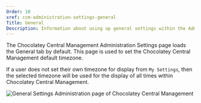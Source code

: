 ```yaml
---
Order: 10
xref: ccm-administration-settings-general
Title: General
Description: Information about using up general settings within the Administration Settings screen
---
```


The Chocolatey Central Management Administration Settings page loads the General tab by default. This page is used to set the Chocolatey Central Management default timezone.

If a user does not set their own timezone for display from `My Settings`, then the selected timezone will be used for the display of all times within Chocolatey Central Management.

![General Settings Administration page of Chocolatey Central Management](/assets/images/ccm/administration/settings/general-tab.png)
